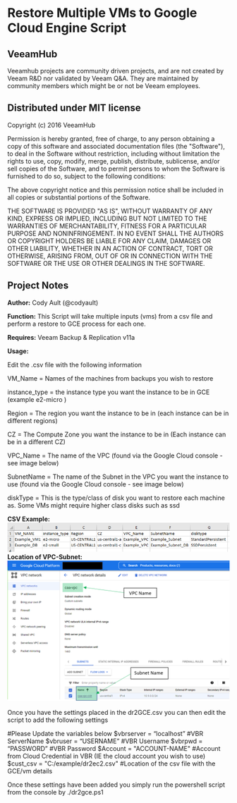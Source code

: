 # Restore Multiple VMs to Google Cloud Engine Script
## VeeamHub
Veeamhub projects are community driven projects, and are not created by Veeam R&D nor validated by Veeam Q&A. They are maintained by community members which might be or not be Veeam employees. 

## Distributed under MIT license
Copyright (c) 2016 VeeamHub

Permission is hereby granted, free of charge, to any person obtaining a copy of this software and associated documentation files (the "Software"), to deal in the Software without restriction, including without limitation the rights to use, copy, modify, merge, publish, distribute, sublicense, and/or sell copies of the Software, and to permit persons to whom the Software is furnished to do so, subject to the following conditions:

The above copyright notice and this permission notice shall be included in all copies or substantial portions of the Software.

THE SOFTWARE IS PROVIDED "AS IS", WITHOUT WARRANTY OF ANY KIND, EXPRESS OR IMPLIED, INCLUDING BUT NOT LIMITED TO THE WARRANTIES OF MERCHANTABILITY, FITNESS FOR A PARTICULAR PURPOSE AND NONINFRINGEMENT. IN NO EVENT SHALL THE AUTHORS OR COPYRIGHT HOLDERS BE LIABLE FOR ANY CLAIM, DAMAGES OR OTHER LIABILITY, WHETHER IN AN ACTION OF CONTRACT, TORT OR OTHERWISE, ARISING FROM, OUT OF OR IN CONNECTION WITH THE SOFTWARE OR THE USE OR OTHER DEALINGS IN THE SOFTWARE.

## Project Notes
**Author:** Cody Ault (@codyault)

**Function:** This Script will take multiple inputs (vms) from a csv file and perform a restore to GCE process for each one.   

**Requires:** Veeam Backup & Replication v11a

**Usage:** 

Edit the .csv file with the following information 

VM_Name = Names of the machines from backups you wish to restore

instance_type = the instance type you want the instance to be in GCE (example e2-micro )

Region = The region you want the instance to be in (each instance can be in different regions)

CZ = The Compute Zone you want the instance to be in (Each instance can be in a different CZ)

VPC_Name = The name of the VPC (found via the Google Cloud console - see image below)

SubnetName = The name of the Subnet in the VPC you want the instance to use (found via the Google Cloud console - see image below)

diskType = This is the type/class of disk you want to restore each machine as. Some VMs might require higher class disks such as ssd

**CSV Example:** 
![CSV Example](./Media/csv.png)
**Location of VPC-Subnet:**
![VPC-Subnet Location](./Media/GCE-VPC-Subnet.PNG)




Once you have the settings placed in the dr2GCE.csv you can then edit the script to add the following settings

#Please Update the variables below 
$vbrserver = “localhost”
#VBR ServerName
$vbruser = “USERNAME”
#VBR Username
$vbrpwd = “PASSWORD”
#VBR Password
$Account = "ACCOUNT-NAME"
#Account from Cloud Credential in VBR (IE the cloud account you wish to use)
$cust_csv = "C:/example/dr2ec2.csv"
#Location of the csv file with the GCE/vm details




Once these settings have been added you simply run the powershell script from the console by ./dr2gce.ps1


